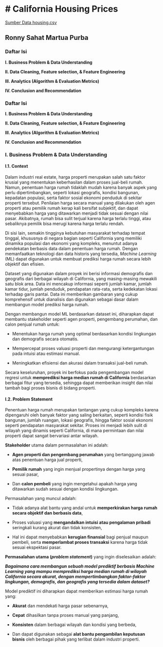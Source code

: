 # # **California Housing Prices**
<a href="https://www.kaggle.com/datasets/camnugent/california-housing-prices">Sumber Data housing.csv</a>
## **Ronny Sahat Martua Purba**
### **Daftar Isi**

**I. Business Problem & Data Understanding**

**II. Data Cleaning, Feature selection, & Feature Engineering**

**III. Analytics (Algorithm & Evaluation Metrics)**

**IV. Conclusion and Recommendation**
### **Daftar Isi**

**I. Business Problem & Data Understanding**

**II. Data Cleaning, Feature selection, & Feature Engineering**

**III. Analytics (Algorithm & Evaluation Metrics)**

**IV. Conclusion and Recommendation**

### **I. Business Problem & Data Understanding**

#### **I.1. Context**


Dalam industri real estate, harga properti merupakan salah satu faktor krusial yang menentukan keberhasilan dalam proses jual-beli rumah. Namun, penentuan harga rumah tidaklah mudah karena banyak aspek yang perlu dipertimbangkan, seperti lokasi geografis, kondisi bangunan, kepadatan populasi, serta faktor sosial ekonomi penduduk di sekitar properti tersebut. Penilaian harga secara manual yang dilakukan oleh agen properti atau pemilik rumah kerap kali bersifat subjektif, dan dapat menyebabkan harga yang ditawarkan menjadi tidak sesuai dengan nilai pasar. Akibatnya, rumah bisa sulit terjual karena harga terlalu tinggi, atau sebaliknya pemilik bisa merugi karena harga terlalu rendah.

Di sisi lain, semakin tingginya kebutuhan masyarakat terhadap tempat tinggal, khususnya di negara bagian seperti California yang memiliki dinamika populasi dan ekonomi yang kompleks, menuntut adanya pendekatan berbasis data dalam penentuan harga rumah. Dengan memanfaatkan teknologi dan data historis yang tersedia, *Machine Learning* (ML) dapat digunakan untuk membuat prediksi harga rumah secara lebih objektif dan efisien.

Dataset yang digunakan dalam proyek ini berisi informasi demografis dan geografis dari berbagai wilayah di California, yang masing-masing mewakili satu blok area. Data ini mencakup informasi seperti jumlah kamar, jumlah kamar tidur, jumlah penduduk, pendapatan rata-rata, serta kedekatan lokasi terhadap garis pantai. Data ini memberikan gambaran yang cukup komprehensif untuk dianalisis dan digunakan sebagai dasar dalam membangun model prediksi harga rumah.

Dengan membangun model ML berdasarkan dataset ini, diharapkan dapat membantu stakeholder seperti agen properti, pengembang perumahan, dan calon penjual rumah untuk:

* Menentukan harga rumah yang optimal berdasarkan kondisi lingkungan dan demografis secara otomatis.

* Mempercepat proses valuasi properti dan mengurangi ketergantungan pada intuisi atau estimasi manual.

* Meningkatkan efisiensi dan akurasi dalam transaksi jual-beli rumah.

Secara keseluruhan, proyek ini berfokus pada pengembangan model regresi untuk **memprediksi harga median rumah di California** berdasarkan berbagai fitur yang tersedia, sehingga dapat memberikan insight dan nilai tambah bagi proses bisnis di bidang properti.

#### **I.2. Problem Statement**

Penentuan harga rumah merupakan tantangan yang cukup kompleks karena dipengaruhi oleh banyak faktor yang saling berkaitan, seperti kondisi fisik bangunan, jumlah ruangan, lokasi geografis, hingga faktor sosial ekonomi seperti pendapatan masyarakat sekitar. Proses ini menjadi lebih sulit di wilayah yang dinamis seperti California, di mana permintaan dan nilai properti dapat sangat bervariasi antar wilayah.

**Stakeholder** utama dalam permasalahan ini adalah:

* **Agen properti dan pengembang perumahan** yang bertanggung jawab atas penentuan harga jual properti,

* **Pemilik rumah** yang ingin menjual propertinya dengan harga yang sesuai pasar,

* Dan **calon pembeli** yang ingin mengetahui apakah harga yang ditawarkan sudah sesuai dengan kondisi lingkungan.

Permasalahan yang muncul adalah:

* Tidak adanya alat bantu yang andal untuk **memperkirakan harga rumah secara objektif dan berbasis data**,

* Proses valuasi yang **mengandalkan intuisi atau pengalaman pribadi** seringkali kurang akurat dan tidak konsisten,

* Hal ini dapat menyebabkan **kerugian finansial** bagi penjual maupun pembeli, serta **memperlambat proses transaksi** karena harga tidak sesuai ekspektasi pasar.

**Permasalahan utama (*problem statement*)** yang ingin diselesaikan adalah:

***Bagaimana cara membangun sebuah model prediktif berbasis Machine Learning yang mampu memprediksi harga median rumah di wilayah California secara akurat, dengan mempertimbangkan faktor-faktor lingkungan, demografis, dan geografis yang tersedia dalam dataset?***

Model prediktif ini diharapkan dapat memberikan estimasi harga rumah yang:

* **Akurat** dan mendekati harga pasar sebenarnya,

* **Cepat** dihasilkan tanpa proses manual yang panjang,

* **Konsisten** dalam berbagai wilayah dan kondisi yang berbeda,

* Dan dapat digunakan sebagai **alat bantu pengambilan keputusan bisnis** oleh berbagai pihak yang terlibat dalam industri properti.
